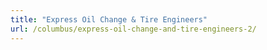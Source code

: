 ```yaml
---
title: "Express Oil Change & Tire Engineers"
url: /columbus/express-oil-change-and-tire-engineers-2/
---
```

